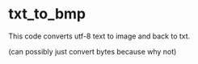 # txt_to_bmp
This code converts utf-8 text to image and back to txt.

(can possibly just convert bytes because why not)
